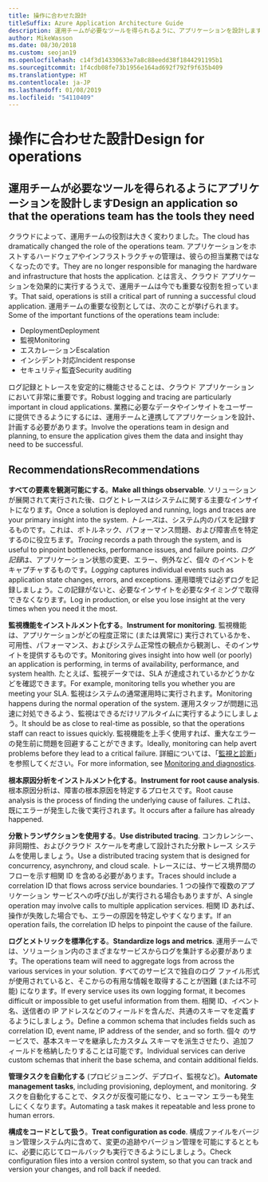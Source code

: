 ```yaml
---
title: 操作に合わせた設計
titleSuffix: Azure Application Architecture Guide
description: 運用チームが必要なツールを得られるように、アプリケーションを設計します。
author: MikeWasson
ms.date: 08/30/2018
ms.custom: seojan19
ms.openlocfilehash: c14f3d14330633e7a8c88eedd38f1844291195b1
ms.sourcegitcommit: 1f4cdb08fe73b1956e164ad692f792f9f635b409
ms.translationtype: HT
ms.contentlocale: ja-JP
ms.lasthandoff: 01/08/2019
ms.locfileid: "54110409"
---
```

# <a name="design-for-operations"></a><span data-ttu-id="7926c-103">操作に合わせた設計</span><span class="sxs-lookup"><span data-stu-id="7926c-103">Design for operations</span></span>

## <a name="design-an-application-so-that-the-operations-team-has-the-tools-they-need"></a><span data-ttu-id="7926c-104">運用チームが必要なツールを得られるようにアプリケーションを設計します</span><span class="sxs-lookup"><span data-stu-id="7926c-104">Design an application so that the operations team has the tools they need</span></span>

<span data-ttu-id="7926c-105">クラウドによって、運用チームの役割は大きく変わりました。</span><span class="sxs-lookup"><span data-stu-id="7926c-105">The cloud has dramatically changed the role of the operations team.</span></span> <span data-ttu-id="7926c-106">アプリケーションをホストするハードウェアやインフラストラクチャの管理は、彼らの担当業務ではなくなったのです。</span><span class="sxs-lookup"><span data-stu-id="7926c-106">They are no longer responsible for managing the hardware and infrastructure that hosts the application.</span></span>  <span data-ttu-id="7926c-107">とは言え、クラウド アプリケーションを効果的に実行するうえで、運用チームは今でも重要な役割を担っています。</span><span class="sxs-lookup"><span data-stu-id="7926c-107">That said, operations is still a critical part of running a successful cloud application.</span></span> <span data-ttu-id="7926c-108">運用チームの重要な役割としては、次のことが挙げられます。</span><span class="sxs-lookup"><span data-stu-id="7926c-108">Some of the important functions of the operations team include:</span></span>

- <span data-ttu-id="7926c-109">Deployment</span><span class="sxs-lookup"><span data-stu-id="7926c-109">Deployment</span></span>
- <span data-ttu-id="7926c-110">監視</span><span class="sxs-lookup"><span data-stu-id="7926c-110">Monitoring</span></span>
- <span data-ttu-id="7926c-111">エスカレーション</span><span class="sxs-lookup"><span data-stu-id="7926c-111">Escalation</span></span>
- <span data-ttu-id="7926c-112">インシデント対応</span><span class="sxs-lookup"><span data-stu-id="7926c-112">Incident response</span></span>
- <span data-ttu-id="7926c-113">セキュリティ監査</span><span class="sxs-lookup"><span data-stu-id="7926c-113">Security auditing</span></span>

<span data-ttu-id="7926c-114">ログ記録とトレースを安定的に機能させることは、クラウド アプリケーションにおいて非常に重要です。</span><span class="sxs-lookup"><span data-stu-id="7926c-114">Robust logging and tracing are particularly important in cloud applications.</span></span> <span data-ttu-id="7926c-115">業務に必要なデータやインサイトをユーザーに提供できるようにするには、運用チームと連携してアプリケーションを設計、計画する必要があります。</span><span class="sxs-lookup"><span data-stu-id="7926c-115">Involve the operations team in design and planning, to ensure the application gives them the data and insight thay need to be successful.</span></span>  <!-- to do: Link to DevOps checklist -->

## <a name="recommendations"></a><span data-ttu-id="7926c-116">Recommendations</span><span class="sxs-lookup"><span data-stu-id="7926c-116">Recommendations</span></span>

<span data-ttu-id="7926c-117">**すべての要素を観測可能にする**。</span><span class="sxs-lookup"><span data-stu-id="7926c-117">**Make all things observable**.</span></span> <span data-ttu-id="7926c-118">ソリューションが展開されて実行された後、ログとトレースはシステムに関する主要なインサイトになります。</span><span class="sxs-lookup"><span data-stu-id="7926c-118">Once a solution is deployed and running, logs and traces are your primary insight into the system.</span></span> <span data-ttu-id="7926c-119">*トレース*は、システム内のパスを記録するものです。これは、ボトルネック、パフォーマンス問題、および障害点を特定するのに役立ちます。</span><span class="sxs-lookup"><span data-stu-id="7926c-119">*Tracing* records a path through the system, and is useful to pinpoint bottlenecks, performance issues, and failure points.</span></span> <span data-ttu-id="7926c-120">*ログ記録*は、アプリケーション状態の変更、エラー、例外など、個々 のイベントをキャプチャするものです。</span><span class="sxs-lookup"><span data-stu-id="7926c-120">*Logging* captures individual events such as application state changes, errors, and exceptions.</span></span> <span data-ttu-id="7926c-121">運用環境では必ずログを記録しましょう。この記録がないと、必要なインサイトを必要なタイミングで取得できなくなります。</span><span class="sxs-lookup"><span data-stu-id="7926c-121">Log in production, or else you lose insight at the very times when you need it the most.</span></span>

<span data-ttu-id="7926c-122">**監視機能をインストルメント化する**。</span><span class="sxs-lookup"><span data-stu-id="7926c-122">**Instrument for monitoring**.</span></span> <span data-ttu-id="7926c-123">監視機能は、アプリケーションがどの程度正常に (または異常に) 実行されているかを、可用性、パフォーマンス、およびシステム正常性の観点から観測し、そのインサイトを提供するものです。</span><span class="sxs-lookup"><span data-stu-id="7926c-123">Monitoring gives insight into how well (or poorly) an application is performing, in terms of availability, performance, and system health.</span></span> <span data-ttu-id="7926c-124">たとえば、監視データでは、SLA が達成されているかどうかなどを確認できます。</span><span class="sxs-lookup"><span data-stu-id="7926c-124">For example, monitoring tells you whether you are meeting your SLA.</span></span> <span data-ttu-id="7926c-125">監視はシステムの通常運用時に実行されます。</span><span class="sxs-lookup"><span data-stu-id="7926c-125">Monitoring happens during the normal operation of the system.</span></span> <span data-ttu-id="7926c-126">運用スタッフが問題に迅速に対処できるよう、監視はできるだけリアルタイムに実行するようにしましょう。</span><span class="sxs-lookup"><span data-stu-id="7926c-126">It should be as close to real-time as possible, so that the operations staff can react to issues quickly.</span></span> <span data-ttu-id="7926c-127">監視機能を上手く使用すれば、重大なエラーの発生前に問題を回避することができます。</span><span class="sxs-lookup"><span data-stu-id="7926c-127">Ideally, monitoring can help avert problems before they lead to a critical failure.</span></span> <span data-ttu-id="7926c-128">詳細については、「[監視と診断][monitoring]」を参照してください。</span><span class="sxs-lookup"><span data-stu-id="7926c-128">For more information, see [Monitoring and diagnostics][monitoring].</span></span>

<span data-ttu-id="7926c-129">**根本原因分析をインストルメント化する**。</span><span class="sxs-lookup"><span data-stu-id="7926c-129">**Instrument for root cause analysis**.</span></span> <span data-ttu-id="7926c-130">根本原因分析は、障害の根本原因を特定するプロセスです。</span><span class="sxs-lookup"><span data-stu-id="7926c-130">Root cause analysis is the process of finding the underlying cause of failures.</span></span> <span data-ttu-id="7926c-131">これは、既にエラーが発生した後で実行されます。</span><span class="sxs-lookup"><span data-stu-id="7926c-131">It occurs after a failure has already happened.</span></span>

<span data-ttu-id="7926c-132">**分散トランザクションを使用する**。</span><span class="sxs-lookup"><span data-stu-id="7926c-132">**Use distributed tracing**.</span></span> <span data-ttu-id="7926c-133">コンカレンシー、非同期性、およびクラウド スケールを考慮して設計された分散トレース システムを使用しましょう。</span><span class="sxs-lookup"><span data-stu-id="7926c-133">Use a distributed tracing system that is designed for concurrency, asynchrony, and cloud scale.</span></span> <span data-ttu-id="7926c-134">トレースには、サービス境界間のフローを示す相関 ID を含める必要があります。</span><span class="sxs-lookup"><span data-stu-id="7926c-134">Traces should include a correlation ID that flows across service boundaries.</span></span> <span data-ttu-id="7926c-135">1 つの操作で複数のアプリケーション サービスへの呼び出しが実行される場合もありますが、</span><span class="sxs-lookup"><span data-stu-id="7926c-135">A single operation may involve calls to multiple application services.</span></span> <span data-ttu-id="7926c-136">相関 ID あれば、操作が失敗した場合でも、エラーの原因を特定しやすくなります。</span><span class="sxs-lookup"><span data-stu-id="7926c-136">If an operation fails, the correlation ID helps to pinpoint the cause of the failure.</span></span>

<span data-ttu-id="7926c-137">**ログとメトリックを標準化する**。</span><span class="sxs-lookup"><span data-stu-id="7926c-137">**Standardize logs and metrics**.</span></span> <span data-ttu-id="7926c-138">運用チームでは、ソリューション内のさまざまなサービスからログを集計する必要があります。</span><span class="sxs-lookup"><span data-stu-id="7926c-138">The operations team will need to aggregate logs from across the various services in your solution.</span></span> <span data-ttu-id="7926c-139">すべてのサービスで独自のログ ファイル形式が使用されていると、そこからの有用な情報を取得することが困難 (または不可能) になります。</span><span class="sxs-lookup"><span data-stu-id="7926c-139">If every service uses its own logging format, it becomes difficult or impossible to get useful information from them.</span></span> <span data-ttu-id="7926c-140">相関 ID、イベント名、送信者の IP アドレスなどのフィールドを含んだ、共通のスキーマを定義するようにしましょう。</span><span class="sxs-lookup"><span data-stu-id="7926c-140">Define a common schema that includes fields such as correlation ID, event name, IP address of the sender, and so forth.</span></span> <span data-ttu-id="7926c-141">個々 のサービスで、基本スキーマを継承したカスタム スキーマを派生させたり、追加フィールドを格納したりすることは可能です。</span><span class="sxs-lookup"><span data-stu-id="7926c-141">Individual services can derive custom schemas that inherit the base schema, and contain additional fields.</span></span>

<span data-ttu-id="7926c-142">**管理タスクを自動化する** (プロビジョニング、デプロイ、監視など)。</span><span class="sxs-lookup"><span data-stu-id="7926c-142">**Automate management tasks**, including provisioning, deployment, and monitoring.</span></span> <span data-ttu-id="7926c-143">タスクを自動化することで、タスクが反復可能になり、ヒューマン エラーも発生しにくくなります。</span><span class="sxs-lookup"><span data-stu-id="7926c-143">Automating a task makes it repeatable and less prone to human errors.</span></span>

<span data-ttu-id="7926c-144">**構成をコードとして扱う**。</span><span class="sxs-lookup"><span data-stu-id="7926c-144">**Treat configuration as code**.</span></span> <span data-ttu-id="7926c-145">構成ファイルをバージョン管理システム内に含めて、変更の追跡やバージョン管理を可能にするとともに、必要に応じてロールバックも実行できるようにしましょう。</span><span class="sxs-lookup"><span data-stu-id="7926c-145">Check configuration files into a version control system, so that you can track and version your changes, and roll back if needed.</span></span>

<!-- links -->

[monitoring]: ../../best-practices/monitoring.md

